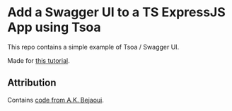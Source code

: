 # Add a Swagger UI to a TS ExpressJS App using Tsoa

This repo contains a simple example of Tsoa / Swagger UI.

Made for [this tutorial](https://medium.com/@gavinhaynes_58103/how-to-add-a-swagger-ui-to-a-ts-expressjs-app-using-tsoa-573a2235083).

## Attribution

Contains [code from A.K. Bejaoui](https://github.com/AhmedCommando/node-typescript-webpack).

